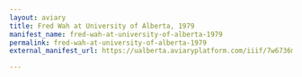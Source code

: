 ```yaml
---
layout: aviary
title: Fred Wah at University of Alberta, 1979
manifest_name: fred-wah-at-university-of-alberta-1979
permalink: fred-wah-at-university-of-alberta-1979
external_manifest_url: https://ualberta.aviaryplatform.com/iiif/7w6736mt4k/manifest

---
```

<!-- Add an essay or interpretive material below this line,
using HTML or markdown.  Do not modify this file above this line -->
